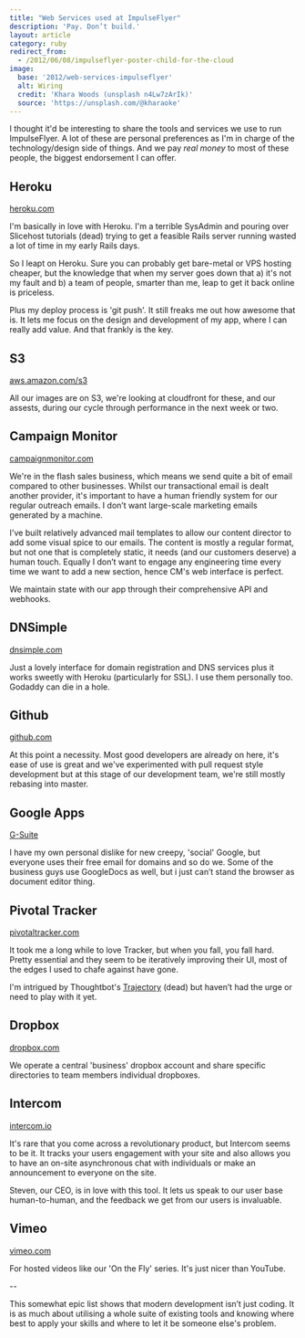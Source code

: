 ```yaml
---
title: "Web Services used at ImpulseFlyer"
description: 'Pay. Don’t build.'
layout: article
category: ruby
redirect_from:
  - /2012/06/08/impulseflyer-poster-child-for-the-cloud
image:
  base: '2012/web-services-impulseflyer'
  alt: Wiring
  credit: 'Khara Woods (unsplash n4Lw7zArIk)'
  source: 'https://unsplash.com/@kharaoke'
---
```


I thought it'd be interesting to share the tools and services we use to run ImpulseFlyer. A lot of these are personal preferences as I'm in charge of the technology/design side of things. And we pay _real money_ to most of these people, the biggest endorsement I can offer.

## Heroku

[heroku.com](https://heroku.com)

I'm basically in love with Heroku. I'm a terrible SysAdmin and pouring over Slicehost tutorials (dead) trying to get a feasible Rails server running wasted a lot of time in my early Rails days.

So I leapt on Heroku. Sure you can probably get bare-metal or VPS hosting cheaper, but the knowledge that when my server goes down that a) it's not my fault and b) a team of people, smarter than me, leap to get it back online is priceless.

Plus my deploy process is 'git push'. It still freaks me out how awesome that is. It lets me focus on the design and development of my app, where I can really add value. And that frankly is the key.

## S3

[aws.amazon.com/s3](https://aws.amazon.com/s3)

All our images are on S3, we're looking at cloudfront for these, and our assests, during our cycle through performance in the next week or two.

## Campaign Monitor

[campaignmonitor.com](https://campaignmonitor.com)

We're in the flash sales business, which means we send quite a bit of email compared to other businesses. Whilst our transactional email is dealt another provider, it's important to have a human friendly system for our regular outreach emails. I don’t want large-scale marketing emails generated by a machine.

I've built relatively advanced mail templates to allow our content director to add some visual spice to our emails. The content is mostly a regular format, but not one that is completely static, it needs (and our customers deserve) a human touch. Equally I don’t want to engage any engineering time every time we want to add a new section, hence CM's web interface is perfect.

We maintain state with our app through their comprehensive API and webhooks.

## DNSimple

[dnsimple.com](https://dnsimple.com/r/d2b2734a34b81d)

Just a lovely interface for domain registration and DNS services plus it works sweetly with Heroku (particularly for SSL). I use them personally too. Godaddy can die in a hole.

## Github

[github.com](https://github.com)

At this point a necessity. Most good developers are already on here, it's ease of use is great and we've experimented with pull request style development but at this stage of our development team, we're still mostly rebasing into master.

## Google Apps

[G-Suite](https://workspace.google.com)

I have my own personal dislike for new creepy, 'social' Google, but everyone uses their free email for domains and so do we. Some of the business guys use GoogleDocs as well, but i just can’t stand the browser as document editor thing.

## Pivotal Tracker

[pivotaltracker.com](https://pivotaltracker.com)

It took me a long while to love Tracker, but when you fall, you fall hard. Pretty essential and they seem to be iteratively improving their UI, most of the edges I used to chafe against have gone.

I'm intrigued by Thoughtbot's [Trajectory](https://thoughtbot.com/blog/launching-trajectory-communication-builds-better) (dead) but haven’t had the urge or need to play with it yet.

## Dropbox

[dropbox.com](https://dropbox.com)

We operate a central 'business' dropbox account and share specific directories to team members individual dropboxes.

## Intercom

[intercom.io](https://intercom.com)

It's rare that you come across a revolutionary product, but Intercom seems to be it. It tracks your users engagement with your site and also allows you to have an on-site asynchronous chat with individuals or make an announcement to everyone on the site.

Steven, our CEO, is in love with this tool. It lets us speak to our user base human-to-human, and the feedback we get from our users is invaluable.

## Vimeo

[vimeo.com](https://vimeo.com)

For hosted videos like our 'On the Fly' series. It's just nicer than YouTube.

--

This somewhat epic list shows that modern development isn’t just coding. It is as much about utilising a whole suite of existing tools and knowing where best to apply your skills and where to let it be someone else's problem.
